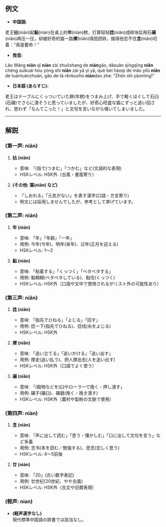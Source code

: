 ## 例文
* **中国語:**

老王**拈**(niān)起**黏**(nián)在桌上的**年**(nián)糕，打算轻轻**捻**(niǎn)成碎块后用石**碾**(niǎn)再压一压，却被好奇的猫一路**撵**(niǎn)得团团转，搞得他忍不住**念**(niàn)叨着：“真是要命！”

* **発音:**

Lǎo Wáng **niān** qǐ **nián** zài zhuōshang de **nián**gāo, dǎsuàn qīngqīng **niǎn** chéng suìkuài hòu yòng shí **niǎn** zài yā yì yā, què bèi hàoqí de māo yílù **niǎn** de tuántuánzhuàn, gǎo de tā rěnbuzhù **niàn**dao zhe: “Zhēn shì yàomìng!”  

* **日本語 (あらすじ):**  

老王はテーブルにくっついていた餅(年糕)をつまみ上げ、手で軽くほぐして石臼(石碾)でさらに潰そうと思っていましたが、好奇心旺盛な猫にずっと追い回され、思わず「なんてこった！」と文句を言いながら嘆いてしまいました。

---

## 解説

### (第一声: niān)
1. **拈 (niān)**
   - 意味: 「(指で)つまむ」「つかむ」など(文語的な表現)  
   - HSKレベル: HSK外（古風・書面寄り）

2. **(その他: 蔫(niān) など)**
   - 「しおれる」「元気がない」を表す漢字(口語・方言寄り)  
   - 例文には採用しませんでしたが、参考として挙げています。

### (第二声: nián)
1. **年 (nián)**
   - 意味: 「年」「年齢」「一年」  
   - 用例: 今年(今年)、明年(来年)、过年(正月を迎える)  
   - HSKレベル: 1〜2

2. **黏 (nián)**
   - 意味: 「粘着する」「くっつく」「ベタベタする」  
   - 用例: 黏糊糊(ベタベタしている)、黏住(くっつく)  
   - HSKレベル: HSK外（口語や文中で使用されるがリスト外の可能性あり）  

### (第三声: niǎn)
1. **捻 (niǎn)**
   - 意味: 「指先でひねる」「よじる」「回す」  
   - 用例: 捻一下(指先でひねる)、捻线(糸をよじる)  
   - HSKレベル: HSK外

2. **撵 (niǎn)**
   - 意味: 「追い立てる」「追いかける」「追い出す」  
   - 用例: 撵走(追い払う)、把人撵出去(人を追い出す)  
   - HSKレベル: HSK外（口語でよく使う）

3. **碾 (niǎn)**
   - 意味: 「(穀物などを)臼やローラーで挽く・押し潰す」  
   - 用例: 碾子(碾臼)、碾磨(挽く・挽き潰す)  
   - HSKレベル: HSK外（農村や製粉の文脈で使用）

### (第四声: niàn)
1. **念 (niàn)**
   - 意味: 「声に出して読む」「思う・懐かしむ」「口に出して文句を言う」など多義  
   - 用例: 念书(本を読む／勉強する)、思念(恋しく思う)  
   - HSKレベル: 4〜5前後

2. **廿 (niàn)**
   - 意味: 「20」(古い数字表記)  
   - 用例: 廿世纪(20世紀、やや古風)  
   - HSKレベル: HSK外（古文や旧暦表現）

### (軽声: nian)
- **(軽声漢字なし)**  
  現代標準中国語の辞書では該当なし。
